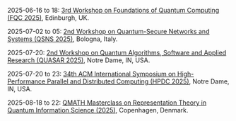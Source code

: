 2025-06-16 to 18: [3rd Workshop on Foundations of Quantum Computing (FQC 2025)](https://www.eventcreate.com/e/fqc2025 "FQC 2025 explores quantum computing foundations, focusing on quantum algorithms, complexity, and error correction. Topics include quantum circuit design, decoherence mitigation, and applications in cryptography and optimization, emphasizing theoretical underpinnings of quantum computational systems."), Edinburgh, UK.

2025-07-02 to 05: [2nd Workshop on Quantum-Secure Networks and Systems (QSNS 2025)](https://qubip.eu/qsns2025/ "QSNS 2025 focuses on quantum-secure networks, covering quantum key distribution, post-quantum cryptography, and secure quantum protocols. Topics include network security, quantum internet, and applications in telecommunications, emphasizing quantum-safe communication systems and architectures."), Bologna, Italy.

2025-07-20: [2nd Workshop on Quantum Algorithms, Software and Applied Research (QUASAR 2025)](https://sites.google.com/view/quasar25 "QUASAR 2025 focuses on quantum algorithms and software, covering variational algorithms, quantum simulation, and software frameworks. Topics include quantum machine learning, error mitigation, and applications in chemistry and optimization, emphasizing practical quantum computing research and development."), Notre Dame, IN, USA.

2025-07-20 to 23: [34th ACM International Symposium on High-Performance Parallel and Distributed Computing (HPDC 2025)](https://hpdc.sci.utah.edu/2025/ "HPDC 2025 focuses on high-performance parallel and distributed computing, covering cluster computing, accelerators, and cloud systems. Topics include parallel algorithms, big data processing, and applications in AI and scientific computing, emphasizing scalable high-performance computational architectures."), Notre Dame, IN, USA.

2025-08-18 to 22: [QMATH Masterclass on Representation Theory in Quantum Information Science (2025)](https://qmath.ku.dk/events/conferences/representation-theory-in-quantum-information-science/ "Focuses on representation theory in quantum information science. Topics include quantum algorithms, quantum error correction, and mathematical frameworks for quantum computing applications."), Copenhagen, Denmark.

